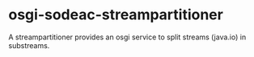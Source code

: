 # osgi-sodeac-streampartitioner
A streampartitioner provides an osgi service to split streams (java.io) in substreams.
